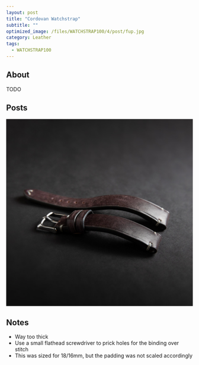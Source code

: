 ```yaml
---
layout: post
title: "Cordovan Watchstrap"
subtitle: "" 
optimized_image: /files/WATCHSTRAP100/4/post/fup.jpg
category: Leather
tags:
  - WATCHSTRAP100
---
```


## About

TODO

## Posts

<img src="/files/WATCHSTRAP100/4/post/fup.jpg">

## Notes

- Way too thick
- Use a small flathead screwdriver to prick holes for the binding over stitch
- This was sized for 18/16mm, but the padding was not scaled accordingly
 
